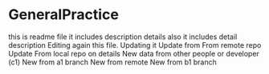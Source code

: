 # GeneralPractice
this is readme file
it includes description details also
it includes detail description
Editing again this file. Updating it
Update from From remote repo
Update From local repo on details
New data from other people or developer (c1)
New from a1 branch
New from remote
New from b1 branch
